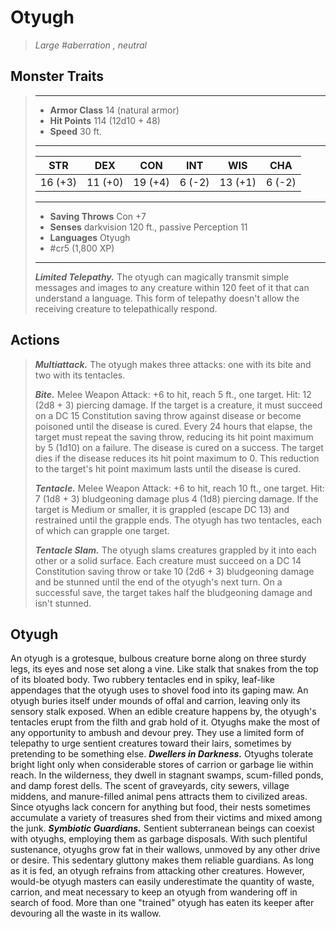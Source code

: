 # Otyugh
>*Large #aberration , neutral*
## Monster Traits
>___
>- **Armor Class** 14 (natural armor)
>- **Hit Points** 114 (12d10 + 48)
>- **Speed** 30 ft.
>___
>|STR|DEX|CON|INT|WIS|CHA|
>|:---:|:---:|:---:|:---:|:---:|:---:|
>|16 (+3)|11 (+0)|19 (+4)|6 (-2)|13 (+1)|6 (-2)|
>___
>- **Saving Throws** Con +7
>- **Senses** darkvision 120 ft., passive Perception 11
>- **Languages** Otyugh
>- #cr5 (1,800 XP)
>___
>***Limited Telepathy.*** The otyugh can magically transmit simple messages and images to any creature within 120 feet of it that can understand a language. This form of telepathy doesn't allow the receiving creature to telepathically respond.  
>
## Actions
>***Multiattack.*** The otyugh makes three attacks: one with its bite and two with its tentacles.  
>
>***Bite.*** Melee Weapon Attack: +6 to hit, reach 5 ft., one target. Hit: 12 (2d8 + 3) piercing damage. If the target is a creature, it must succeed on a DC 15 Constitution saving throw against disease or become poisoned until the disease is cured. Every 24 hours that elapse, the target must repeat the saving throw, reducing its hit point maximum by 5 (1d10) on a failure. The disease is cured on a success. The target dies if the disease reduces its hit point maximum to 0. This reduction to the target's hit point maximum lasts until the disease is cured.  
>
>***Tentacle.*** Melee Weapon Attack: +6 to hit, reach 10 ft., one target. Hit: 7 (1d8 + 3) bludgeoning damage plus 4 (1d8) piercing damage. If the target is Medium or smaller, it is grappled (escape DC 13) and restrained until the grapple ends. The otyugh has two tentacles, each of which can grapple one target.  
>
>***Tentacle Slam.*** The otyugh slams creatures grappled by it into each other or a solid surface. Each creature must succeed on a DC 14 Constitution saving throw or take 10 (2d6 + 3) bludgeoning damage and be stunned until the end of the otyugh's next turn. On a successful save, the target takes half the bludgeoning damage and isn't stunned.
## Otyugh
An otyugh is a grotesque, bulbous creature borne along on three sturdy legs, its eyes and nose set along a vine. Like stalk that snakes from the top of its bloated body. Two rubbery tentacles end in spiky, leaf-like appendages that the otyugh uses to shovel food into its gaping maw.
An otyugh buries itself under mounds of offal and carrion, leaving only its sensory stalk exposed. When an edible creature happens by, the otyugh's tentacles erupt from the filth and grab hold of it.
Otyughs make the most of any opportunity to ambush and devour prey. They use a limited form of telepathy to urge sentient creatures toward their lairs, sometimes by pretending to be something else.
***Dwellers in Darkness.***  Otyughs tolerate bright light only when considerable stores of carrion or garbage lie within reach. In the wilderness, they dwell in stagnant swamps, scum-filled ponds, and damp forest dells. The scent of graveyards, city sewers, village middens, and manure-filled animal pens attracts them to civilized areas.
Since otyughs lack concern for anything but food, their nests sometimes accumulate a variety of treasures shed from their victims and mixed among the junk.
***Symbiotic Guardians.*** Sentient subterranean beings can coexist with otyughs, employing them as garbage disposals. With such plentiful sustenance, otyughs grow fat in their wallows, unmoved by any other drive or desire. This sedentary gluttony makes them reliable guardians. As long as it is fed, an otyugh refrains from attacking other creatures. However, would-be otyugh masters can easily underestimate the quantity of waste, carrion, and meat necessary to keep an otyugh from wandering off in search of food. More than one "trained" otyugh has eaten its keeper after devouring all the waste in its wallow.